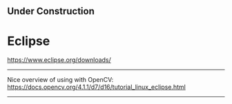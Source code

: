 
## Under Construction

# Eclipse

https://www.eclipse.org/downloads/

---

Nice overview of using with OpenCV:
https://docs.opencv.org/4.1.1/d7/d16/tutorial_linux_eclipse.html

---
